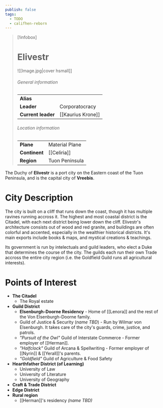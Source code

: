 ```yaml
---
publish: false
tags:
  - TODO
  - califhen-reborn
---
```

> [!infobox]  
> # Elivestr
> ![[Image.jpg|cover hsmall]]  
> ###### General information  
> | | |  
> |---|---|  
> | **Alias** |  |
> | **Leader** | Corporatocracy |
> | **Current leader** | [[Kaurius Krone]] |
> ###### Location information  
> | | |  
> |---|---|  
> | **Plane** | Material Plane |
> | **Continent** | [[Celiria]] |
> | **Region** | Tuon Peninsula |

The Duchy of **Elivestr** is a port city on the Eastern coast of the Tuon Peninsula, and is the capital city of **Vreebis**. 
# City Description
The city is built on a cliff that runs down the coast, though it has multiple ravines running accross it. The highest and most coastal district is the Citadel, with each next district being lower down the cliff. Elivestr's architecture consists out of wood and red granite, and buildings are often colorful and accented, especially in the wealthier historical districts. It's main exports include books & maps, and mystical creations & teachings.  

Its government is run by intelectuals and guild leaders, who elect a Duke that determines the course of the city. The guilds each run their own Trade accross the entire city region (i.e. the Goldfield Guild runs all agricultural interests). 
# Points of Interest
- **The Citadel**
	- The Royal estate
- **Guild District** 
	- **Elsenburgh-Doorne Residency** - Home of [[Lenora]] and the rest of the Von Elsenburgh-Doorne family.
	- Guild of Justice & Security (*name TBD*) - Run by Wilmar von Elsenburgh. It takes care of the city's guards, crime, justice, and patrols.
	- *"Pursuit of the Owl"* Guild of Interstate Commerce - Former employer of [[Herman]].
	- *"Halfclock"* Guild of Arcana & Spellwriting - Former employer of [[Nyrin]] & [[Yerall]]'s parents.
	- *"Goldfield"* Guild of Agriculture & Food Safety
- **Hearthfather District (of Learning)**
	- University of Law 
	- University of Literature
	- University of Geography 
- **Craft & Trade District**
- **Edge District**
- **Rural region**
	- [[Herman]]'s residency *(name TBD)*